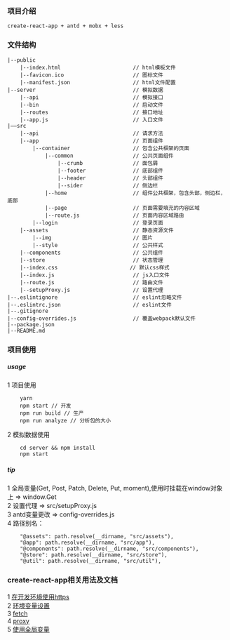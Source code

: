 ### 项目介绍
    create-react-app + antd + mobx + less
### 文件结构
    |--public                                
        |--index.html                       // html模板文件
        |--favicon.ico                      // 图标文件
        |--manifest.json                    // html文件配置
    |--server                               // 模拟数据
        |--api                              // 模拟接口
        |--bin                              // 启动文件
        |--routes                           // 接口地址
        |--app.js                           // 入口文件
    |——src                                   
        |--api                              // 请求方法
        |--app                              // 页面组件
            |--container                    // 包含公共框架的页面
                |--common                   // 公共页面组件
                    |--crumb                // 面包屑
                    |--footer               // 底部组件
                    |--header               // 头部组件
                    |--sider                // 侧边栏
                |--home                     // 组件公共框架，包含头部，侧边栏，底部
                |--page                     // 页面需要填充的内容区域
                |--route.js                 // 页面内容区域路由
            |--login                        // 登录页面
        |--assets                           // 静态资源文件
            |--img                          // 图片
            |--style                        // 公共样式
        |--components                       // 公共组件
        |--store                            // 状态管理
        |--index.css                       // 默认css样式
        |--index.js                         // js入口文件
        |--route.js                         // 路由文件
        |--setupProxy.js                    // 设置代理
    |--.eslintignore                        // eslint忽略文件
    |--.eslintrc.json                       // eslint文件
    |--.gitignore 
    |--config-overrides.js                  // 覆盖webpack默认文件
    |--package.json
    |--README.md            
### 项目使用
##### usage
1 项目使用  
```nohighlight
    yarn
    npm start // 开发
    npm run build // 生产
    npm run analyze // 分析包的大小
```
2 模拟数据使用  
```nohighlight
    cd server && npm install
    npm start
```
##### tip
1 全局变量(Get, Post, Patch, Delete, Put, moment),使用时挂载在window对象上 => window.Get  
2 设置代理 => src/setupProxy.js  
3 antd变量更改 => config-overrides.js  
4 路径别名：     
```nohighlight
    "@assets": path.resolve(__dirname, "src/assets"),
    "@app": path.resolve(__dirname, "src/app"),
    "@components": path.resolve(__dirname, "src/components"),
    "@store": path.resolve(__dirname, "src/store"),
    "@util": path.resolve(__dirname, "src/util"),
```
### create-react-app相关用法及文档
1 [在开发环境使用https](https://facebook.github.io/create-react-app/docs/using-https-in-development)  
2 [环境变量设置](https://facebook.github.io/create-react-app/docs/adding-custom-environment-variables)  
3 [fetch](https://developer.mozilla.org/en-US/docs/Web/API/Fetch_API/Using_Fetch)  
4 [proxy](https://facebook.github.io/create-react-app/docs/proxying-api-requests-in-development)  
5 [使用全局变量](https://facebook.github.io/create-react-app/docs/using-global-variables)  




